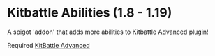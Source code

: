 # Kitbattle Abilities (1.8 - 1.19)
A spigot 'addon' that adds more abilities to Kitbattle Advanced plugin!

Required [KitBattle Advanced](https://www.spigotmc.org/resources/kitbattle-advanced.2872/) 
